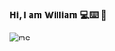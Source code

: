 ### Hi, I am William 💻⌨️ 👋
![me](https://user-images.githubusercontent.com/122072865/230529738-f2a68733-6159-4d23-a6f4-b38556040456.png)
<!--
**WILLIAMJRR/williamjrr** is a ✨ _special_ ✨ repository because its `README.md` (this file) appears on your GitHub profile.

Here are some ideas to get you started:

- 🔭 I’m currently working on ...
- 🌱 I’m currently learning ...
- 👯 I’m looking to collaborate on ...
- 🤔 I’m looking for help with ...
- 💬 Ask me about ...
- 📫 How to reach me: ...
- 😄 Pronouns: ...
- ⚡ Fun fact: ...
-->
